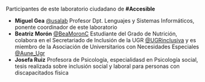 Participantes de este laboratorio ciudadano de **#Accesible**

* **Miguel Gea**  [@usalab](https://twitter.com/usalab) Profesor Dpt. Lenguajes y Sistemas Informáticos, ponente coordinador de este laboratorio  
* **Beatriz Morón** [@BeaMoronC](https://twitter.com/@BeaMoronC) Estudiante del Grado de Nutrición, colabora en el Secretariado de Inclusión de la 
UGR [@UGRinclusiva](https://twitter.com/@UGRinclusiva) y es miembro de la Asociación de Universitarios con Necesidades Especiales [@Aune_Ugr](https://twitter.com/Aune_Ugr) 
* **Josefa Ruiz** Profesora de Psicología, especialidasd en Psicología social, tesis realizada sobre inclusión social y laboral para personas con discapacitados física 
